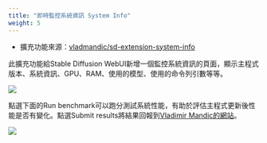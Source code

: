 ```yaml
---
title: "即時監控系統資訊 System Info"
weight: 5
---
```


- 擴充功能來源：[vladmandic/sd-extension-system-info](https://github.com/vladmandic/sd-extension-system-info)

此擴充功能給Stable Diffusion WebUI新增一個監控系統資訊的頁面，顯示主程式版本、系統資訊、GPU、RAM、使用的模型、使用的命令列引數等等。

![](../../images/sd-extension-system-info-1.webp)

點選下面的Run benchmark可以跑分測試系統性能，有助於評估主程式更新後性能是否有變化。點選Submit results將結果回報到[Vladimir Mandic的網站](https://vladmandic.github.io/sd-extension-system-info/pages/benchmark.html)。

![](../../images/sd-extension-system-info-2.webp)
